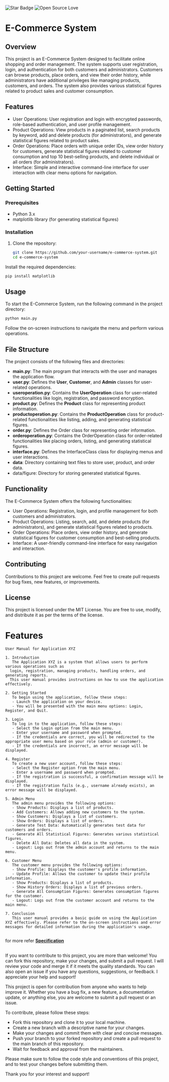 ![Star Badge](https://img.shields.io/static/v1?label=%F0%9F%8C%9F&message=If%20Useful&style=style=flat&color=BC4E99)
![Open Source Love](https://badges.frapsoft.com/os/v1/open-source.svg?v=103)
# E-Commerce System

## Overview

This project is an E-Commerce System designed to facilitate online shopping and order management. The system supports user registration, login, and authentication for both customers and administrators. Customers can browse products, place orders, and view their order history, while administrators have additional privileges like managing products, customers, and orders. The system also provides various statistical figures related to product sales and customer consumption.

## Features

- User Operations: User registration and login with encrypted passwords, role-based authentication, and user profile management.
- Product Operations: View products in a paginated list, search products by keyword, add and delete products (for administrators), and generate statistical figures related to product sales.
- Order Operations: Place orders with unique order IDs, view order history for customers, generate statistical figures related to customer consumption and top 10 best-selling products, and delete individual or all orders (for administrators).
- Interface: Simple and interactive command-line interface for user interaction with clear menu options for navigation.

## Getting Started

### Prerequisites

- Python 3.x
- matplotlib library (for generating statistical figures)

### Installation

1. Clone the repository:

   ```bash
   git clone https://github.com/your-username/e-commerce-system.git
   cd e-commerce-system
   ```
Install the required dependencies:

```bash
pip install matplotlib
```
## Usage
To start the E-Commerce System, run the following command in the project directory:

```bash
python main.py
```
Follow the on-screen instructions to navigate the menu and perform various operations.

## File Structure
The project consists of the following files and directories:

- **main.py**: The main program that interacts with the user and manages the application flow.
- **user.py**: Defines the **User**, **Customer**, and **Admin** classes for user-related operations.
- **useroperation.py**: Contains the **UserOperation** class for user-related functionalities like login, registration, and password encryption.
- **product.py**: Defines the **Product** class for representing product information.
- **productoperation.py**: Contains the **ProductOperation** class for product-related functionalities like listing, adding, and generating statistical figures.
- **order.py**: Defines the Order class for representing order information.
- **orderoperation.py**: Contains the OrderOperation class for order-related functionalities like placing orders, listing, and generating statistical figures.
- **interface.py**: Defines the InterfaceClass class for displaying menus and user interactions.
- **data**: Directory containing text files to store user, product, and order data.
- data/figure: Directory for storing generated statistical figures.

## Functionality
The E-Commerce System offers the following functionalities:

- User Operations: Registration, login, and profile management for both customers and administrators.
- Product Operations: Listing, search, add, and delete products (for administrators), and generate statistical figures related to products.
- Order Operations: Place orders, view order history, and generate statistical figures for customer consumption and best-selling products.
- Interface: A user-friendly command-line interface for easy navigation and interaction.

## Contributing
Contributions to this project are welcome. Feel free to create pull requests for bug fixes, new features, or improvements.

## License
This project is licensed under the MIT License. You are free to use, modify, and distribute it as per the terms of the license.
# Features
```
User Manual for Application XYZ

1. Introduction
   The Application XYZ is a system that allows users to perform various operations such as
  login, registration, managing products, handling orders, and generating reports.
  This user manual provides instructions on how to use the application effectively.

2. Getting Started
   To begin using the application, follow these steps:
   - Launch the application on your device.
   - You will be presented with the main menu options: Login, Register, and Quit.

3. Login
   To log in to the application, follow these steps:
   - Select the Login option from the main menu.
   - Enter your username and password when prompted.
   - If the credentials are correct, you will be redirected to the appropriate user menu based on your role (admin or customer).
   - If the credentials are incorrect, an error message will be displayed.

4. Register
   To create a new user account, follow these steps:
   - Select the Register option from the main menu.
   - Enter a username and password when prompted.
   - If the registration is successful, a confirmation message will be displayed.
   - If the registration fails (e.g., username already exists), an error message will be displayed.

5. Admin Menu
   The admin menu provides the following options:
   - Show Products: Displays a list of products.
   - Add Customers: Allows adding new customers to the system.
   - Show Customers: Displays a list of customers.
   - Show Orders: Displays a list of orders.
   - Generate Test Data: Automatically generates test data for customers and orders.
   - Generate All Statistical Figures: Generates various statistical figures.
   - Delete All Data: Deletes all data in the system.
   - Logout: Logs out from the admin account and returns to the main menu.

6. Customer Menu
   The customer menu provides the following options:
   - Show Profile: Displays the customer's profile information.
   - Update Profile: Allows the customer to update their profile information.
   - Show Products: Displays a list of products.
   - Show History Orders: Displays a list of previous orders.
   - Generate All Consumption Figures: Generates consumption figures for the customer.
   - Logout: Logs out from the customer account and returns to the main menu.

7. Conclusion
   This user manual provides a basic guide on using the Application XYZ effectively. Please refer to the on-screen instructions and error messages for detailed information during the application's usage.


```
 
for more refer **[Specification](https://github.com/Kool-Cool/E-commerce_System_Design/blob/main/Specification.docx%20(1).pdf)**

## 
If you want to contribute to this project, you are more than welcome! You can fork this repository, make your changes, and submit a pull request. I will review your code and merge it if it meets the quality standards. You can also open an issue if you have any questions, suggestions, or feedback. I appreciate your help and support!

This project is open for contribution from anyone who wants to help improve it. Whether you have a bug fix, a new feature, a documentation update, or anything else, you are welcome to submit a pull request or an issue.


To contribute, please follow these steps:

- Fork this repository and clone it to your local machine.
- Create a new branch with a descriptive name for your changes.
- Make your changes and commit them with clear and concise messages.
- Push your branch to your forked repository and create a pull request to the main branch of this repository.
- Wait for feedback and approval from the maintainers.

Please make sure to follow the code style and conventions of this project, and to test your changes before submitting them.

Thank you for your interest and support!
